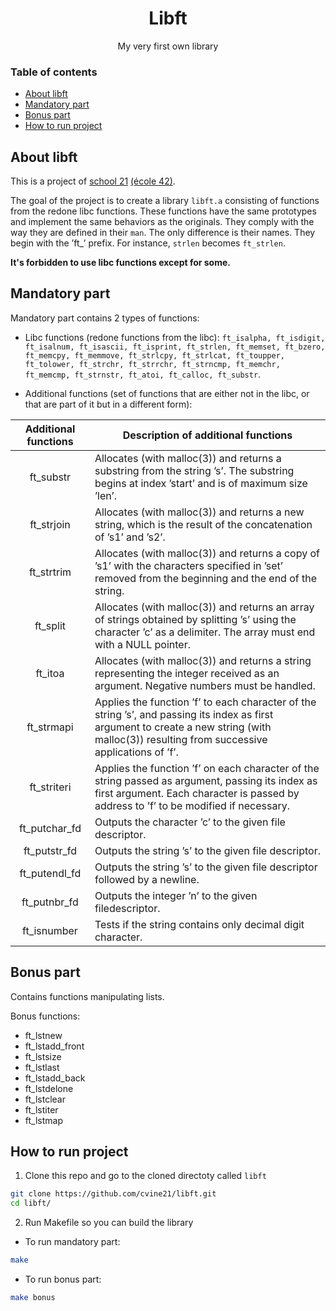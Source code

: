<div id="header" align="center">
  <h1>
    Libft
  </h1>
  <p>My very first own library</p>
</div>

### Table of contents
- [About libft](#about-libft)
- [Mandatory part](#mandatory-part)
- [Bonus part](#bonus-part)
- [How to run project](#how-to-run-project)

## About libft
This is a project of [school 21][1] [(école 42)][2].

The goal of the project is to create a library `libft.a` consisting of functions from the redone libc functions. These functions have the same prototypes and implement the same behaviors as the originals. They comply with the way they are defined in their `man`. The only difference is their names. They begin with the ’ft_’ prefix. For instance, `strlen` becomes `ft_strlen`.

**It's forbidden to use libc functions except for some.**

## Mandatory part
Mandatory part contains 2 types of functions:
* Libc functions (redone functions from the libc): `ft_isalpha, ft_isdigit, ft_isalnum, ft_isascii, ft_isprint, ft_strlen, ft_memset, ft_bzero, ft_memcpy, ft_memmove, ft_strlcpy, ft_strlcat, ft_toupper, ft_tolower, ft_strchr, ft_strrchr, ft_strncmp, ft_memchr, ft_memcmp, ft_strnstr, ft_atoi, ft_calloc, ft_substr`.

- Additional functions (set of functions that are either not in the libc,
or that are part of it but in a different form):

|Additional functions|Description of additional functions|
|:------------------:|-----------------------------------|
|ft_substr           |Allocates (with malloc(3)) and returns a substring from the string ’s’. The substring begins at index ’start’ and is of maximum size ’len’.|
|ft_strjoin          |Allocates (with malloc(3)) and returns a new string, which is the result of the concatenation of ’s1’ and ’s2’.|
|ft_strtrim          |Allocates (with malloc(3)) and returns a copy of ’s1’ with the characters specified in ’set’ removed from the beginning and the end of the string.|
|ft_split            |Allocates (with malloc(3)) and returns an array of strings obtained by splitting ’s’ using the character ’c’ as a delimiter. The array must end with a NULL pointer.|
|ft_itoa             |Allocates (with malloc(3)) and returns a string representing the integer received as an argument. Negative numbers must be handled.|
|ft_strmapi          |Applies the function ’f’ to each character of the string ’s’, and passing its index as first argument to create a new string (with malloc(3)) resulting from successive applications of ’f’.|
|ft_striteri         |Applies the function ’f’ on each character of the string passed as argument, passing its index as first argument. Each character is passed by address to ’f’ to be modified if necessary.|
|ft_putchar_fd       |Outputs the character ’c’ to the given file descriptor.|
|ft_putstr_fd        |Outputs the string ’s’ to the given file descriptor.|
|ft_putendl_fd       |Outputs the string ’s’ to the given file descriptor followed by a newline.|
|ft_putnbr_fd        |Outputs the integer ’n’ to the given filedescriptor.|
|ft_isnumber         |Tests if the string contains only decimal digit character.|

## Bonus part
Contains functions manipulating lists.

Bonus functions:

- ft_lstnew
- ft_lstadd_front
- ft_lstsize
- ft_lstlast
- ft_lstadd_back
- ft_lstdelone
- ft_lstclear
- ft_lstiter
- ft_lstmap

## How to run project

1. Clone this repo and go to the cloned directoty called `libft`
``` sh
git clone https://github.com/cvine21/libft.git
cd libft/
```

2. Run Makefile so you can build the library

- To run mandatory part:
``` sh
make
```
- To run bonus part:
``` sh
make bonus
```

[1]:https://clck.ru/YBUJq
[2]:https://42.fr/en/homepage/
